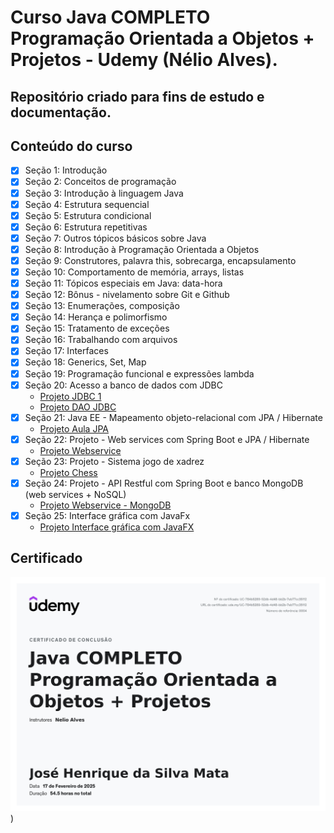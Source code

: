 # Curso Java COMPLETO Programação Orientada a Objetos + Projetos - Udemy (Nélio Alves).

## Repositório criado para fins de estudo e documentação.

## Conteúdo do curso
- [x] Seção 1: Introdução
- [x] Seção 2: Conceitos de programação
- [x] Seção 3: Introdução à linguagem Java
- [x] Seção 4: Estrutura sequencial
- [x] Seção 5: Estrutura condicional
- [x] Seção 6: Estrutura repetitivas
- [x] Seção 7: Outros tópicos básicos sobre Java
- [x] Seção 8: Introdução à Programação Orientada a Objetos
- [x] Seção 9: Construtores, palavra this, sobrecarga, encapsulamento
- [x] Seção 10: Comportamento de memória, arrays, listas
- [x] Seção 11: Tópicos especiais em Java: data-hora
- [x] Seção 12: Bônus - nivelamento sobre Git e Github
- [x] Seção 13: Enumerações, composição
- [x] Seção 14: Herança e polimorfismo
- [x] Seção 15: Tratamento de exceções
- [x] Seção 16: Trabalhando com arquivos
- [x] Seção 17: Interfaces
- [x] Seção 18: Generics, Set, Map
- [x] Seção 19: Programação funcional e expressões lambda
- [x] Seção 20: Acesso a banco de dados com JDBC
    - [Projeto JDBC 1](https://github.com/jhenriquedsm/jdbc1)
    - [Projeto DAO JDBC](https://github.com/jhenriquedsm/dao-jdbc)
- [x] Seção 21: Java EE - Mapeamento objeto-relacional com JPA / Hibernate
    - [Projeto Aula JPA](https://github.com/jhenriquedsm/aulajpa)
- [x] Seção 22: Projeto - Web services com Spring Boot e JPA / Hibernate
    - [Projeto Webservice](https://github.com/jhenriquedsm/webservice)
- [x] Seção 23: Projeto - Sistema jogo de xadrez
    - [Projeto Chess](https://github.com/jhenriquedsm/chess)
- [x] Seção 24: Projeto - API Restful com Spring Boot e banco MongoDB (web services + NoSQL)
    - [Projeto Webservice - MongoDB](https://github.com/jhenriquedsm/webservice_mongodb)
- [x] Seção 25: Interface gráfica com JavaFx
    - [Projeto Interface gráfica com JavaFX](https://github.com/jhenriquedsm/javafx-jdbc)   

## Certificado

![Java COMPLETO - Programação Orientada a Objetos + Projetos.jpg](images%2FJava%20COMPLETO%20-%20Programa%C3%A7%C3%A3o%20Orientada%20a%20Objetos%20%2B%20Projetos.jpg))